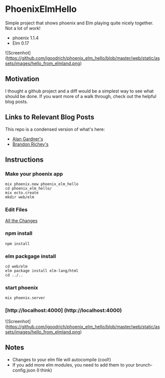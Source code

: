 # PhoenixElmHello
Simple project that shows phoenix and Elm playing quite nicely together.
Not a lot of work!
* phoenix 1.1.4
* Elm 0.17

![Screenhot]
(https://github.com/igoodrich/phoenix_elm_hello/blob/master/web/static/assets/images/hello_from_elmland.png)


## Motivation
I thought a github project and a diff would be a simplest way to see what should be done.
If you want more of a walk through, check out the helpful blog posts.

## Links to Relevant Blog Posts
This repo is a condensed version of what's here:
* [Alan Gardner's](http://www.cultivatehq.com/posts/phoenix-elm-2/)
* [Brandon Richey's](https://medium.com/@diamondgfx/setting-up-elm-with-phoenix-be3a9f55bac2#.aiom56gn7)

## Instructions

### Make your phoenix app
```
mix phoenix.new phoenix_elm_hello
cd phoenix_elm_hello/
mix ecto.create
mkdir web/elm
```

### Edit Files
[All the Changes](https://github.com/igoodrich/phoenix_elm_hello/commit/c8442a72fda6f9fe9e4d16a2fb3a992606823241 "Full Diff")

### npm install
```
npm install
```

### elm packgage install
```
cd web/elm
elm package install elm-lang/html
cd ../..
```

### start phoenix
```
mix phoenix.server
```

### [http://localhost:4000] (http://localhost:4000)

![Screenhot]
(https://github.com/igoodrich/phoenix_elm_hello/blob/master/web/static/assets/images/hello_from_elmland.png)

## Notes
* Changes to your elm file will autocompile (cool!)
* If you add more elm modules, you need to add them to your brunch-config.json (I think)

